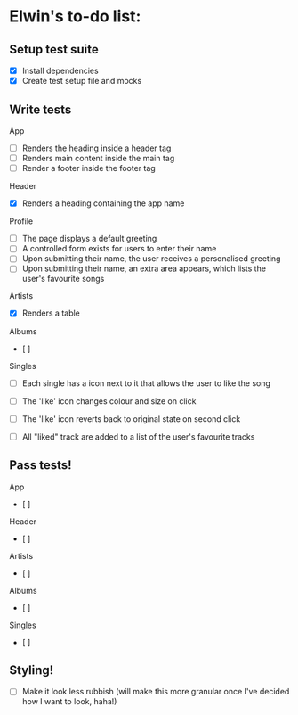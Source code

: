 # Elwin's to-do list:

## Setup test suite
- [x] Install dependencies
- [x] Create test setup file and mocks

## Write tests

App
- [ ] Renders the heading inside a header tag
- [ ] Renders main content inside the main tag
- [ ] Render a footer inside the footer tag

Header
- [x] Renders a heading containing the app name

Profile
- [ ] The page displays a default greeting
- [ ] A controlled form exists for users to enter their name
- [ ] Upon submitting their name, the user receives a personalised greeting
- [ ] Upon submitting their name, an extra area appears, which lists the user's favourite songs

Artists
- [x] Renders a table

Albums
- [ ]

Singles
- [ ] Each single has a icon next to it that allows the user to like the song
- [ ] The 'like' icon changes colour and size on click
- [ ] The 'like' icon reverts back to original state on second click
- [ ] All "liked" track are added to a list of the user's favourite tracks


## Pass tests!

App
- [ ]

Header
- [ ]

Artists
- [ ]

Albums
- [ ]

Singles
- [ ]

## Styling!

- [ ] Make it look less rubbish (will make this more granular once I've decided how I want to look, haha!)